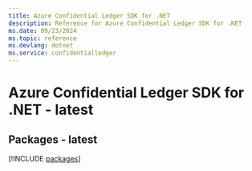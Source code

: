 ```yaml
---
title: Azure Confidential Ledger SDK for .NET
description: Reference for Azure Confidential Ledger SDK for .NET
ms.date: 09/23/2024
ms.topic: reference
ms.devlang: dotnet
ms.service: confidentialledger
---
```

# Azure Confidential Ledger SDK for .NET - latest
## Packages - latest
[!INCLUDE [packages](confidential-ledger-index.md)]